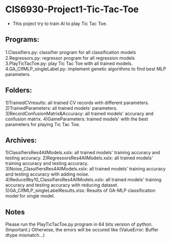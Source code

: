 # CIS6930-Project1-Tic-Tac-Toe
* This poject try to train AI to play Tic Tac Toe.

## Programs:
 1.Classiﬁers.py: classifier program for all classification models
 2.Regressors.py: regressor program for all regression models
 3.PlayTicTacToe.py: play Tic Tac Toe with all trained models.
 4.GA_ClfMLP_singleLabel.py: implement genetic algorithms to find best MLP parameters.
 
## Folders:
 1)TrainedCVresults: all trained CV records with different parameters.
 2)TrainedParameters: all trained models' parameters.
 3)RecordConfusionMatrix&Accuracy: all trained models' accuracy and confusion matrix.
 4)GameParameters: trained models' with the best parameters for playing Tic Tac Toe.
 
## Archives:
 1)ClassifiersRes4AllModels.xslx: all trained models' training accuracy and testing accuracy.
 2)RegressorsRes4AllModels.xslx:  all trained models' training accuracy and testing accuracy.
 3)Noise_ClassifiersRes4AllModels.xslx:  all trained models' training accuracy and testing accuracy with adding noise.
 4)Reduce9by10_ClassifiersRes4AllModels.xslx:  all trained models' training accuracy and testing accuracy with reducing dataset.
 5)GA_ClfMLP_singleLabelResults.xlsx: Results of GA-MLP classification model for single model.
 
## Notes
Please run the PlayTicTacToe.py program in 64 bits version of python. (Important.)
Otherwise, the errors will be occured like (ValueError: Buffer dtype mismatch...)
